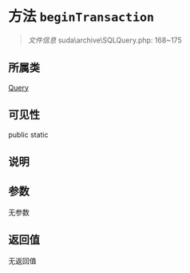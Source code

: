 # 方法 `beginTransaction`

> *文件信息* suda\archive\SQLQuery.php: 168~175

## 所属类 

[Query](../Query.md)

## 可见性

 public static

## 说明



## 参数


无参数


## 返回值

无返回值
